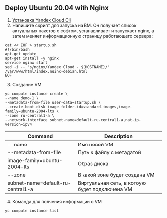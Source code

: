 ## Deploy Ubuntu 20.04 with Nginx


1. [Установка Yandex Cloud Cli](https://cloud.yandex.ru/docs/cli/quickstart)
2. Напишите скрипт для запуска на ВМ. Он получает список актуальных пакетов с софтом, устанавливает и запускает nginx, а затем меняет информационную страницу работающего сервера:
```
cat << EOF > startup.sh
#!/bin/bash
apt-get update
apt-get install -y nginx
service nginx start
sed -i -- "s/nginx/Yandex Cloud - ${HOSTNAME}/" /var/www/html/index.nginx-debian.html
EOF
```
3. Создание VM

```
yc compute instance create \
--name demo-1 \
--metadata-from-file user-data=startup.sh \
--create-boot-disk image-folder-id=standard-images,image-family=ubuntu-2004-lts \
--zone ru-central1-a \
--network-interface subnet-name=default-ru-central1-a,nat-ip-version=ipv4
```
| Command| Description |
| --- | --- |
|--name | Имя новой VM |
|--metadata-from-file  | Путь к файлу с метадатой |
|image-family=ubuntu-2004-lts | Образ диска |
|--zone| В какой зоне будет создана  VM |
|subnet-name=default-ru-central1-a| Виртуальная сеть, в котоую будет подключена VM|

4. Команда для полчения информации о VM
```
yc compute instance list
```
